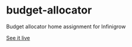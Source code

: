 # budget-allocator
Budget allocator home assignment for Infinigrow

[See it live](sush-budget-allocator.surge.sh)
